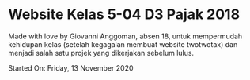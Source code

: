 # Website Kelas 5-04 D3 Pajak 2018

Made with love by Giovanni Anggoman, absen 18, untuk mempermudah kehidupan kelas (setelah kegagalan membuat website twotwotax) dan menjadi salah satu projek yang dikerjakan sebelum lulus.

Started On: Friday, 13 November 2020